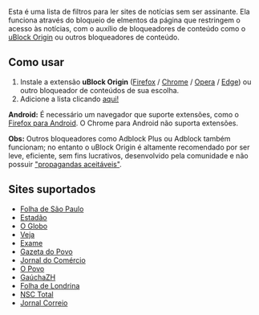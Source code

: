 Esta é uma lista de filtros para ler sites de notícias sem ser assinante. Ela funciona através do bloqueio de elmentos da página que restringem o acesso às notícias, com o auxílio de bloqueadores de conteúdo como o [uBlock Origin](https://github.com/gorhill/uBlock) ou outros bloqueadores de conteúdo.

## Como usar

1. Instale a extensão __uBlock Origin__ ([Firefox](https://addons.mozilla.org/pt-BR/firefox/addon/ublock-origin/) / [Chrome](https://chrome.google.com/webstore/detail/ublock-origin/cjpalhdlnbpafiamejdnhcphjbkeiagm?hl=pt-BR) / [Opera](https://addons.opera.com/pt-br/extensions/details/ublock/) / [Edge](https://www.microsoft.com/pt-br/p/ublock-origin/9nblggh444l4)) ou outro bloqueador de conteúdos de sua escolha.
2. Adicione a lista clicando [aqui!](abp:subscribe?location=https://raw.githubusercontent.com/fabiom/br-paywall/master/br-paywall.txt&amp;title=br-paywall)

__Android:__
É necessário um navegador que suporte extensões, como o [Firefox para Android](https://play.google.com/store/apps/details?id=org.mozilla.firefox&hl=pt_BR). O Chrome para Android não suporta extensões.

__Obs:__
Outros bloqueadores como Adblock Plus ou Adblock também funcionam; no entanto o uBlock Origin é altamente recomendado por ser leve, eficiente, sem fins lucrativos, desenvolvido pela comunidade e não possuir ["propagandas aceitáveis"](https://www.theverge.com/2016/9/13/12890050/adblock-plus-now-sells-ads).

## Sites suportados

- [Folha de São Paulo](https://www.folha.uol.com.br/)
- [Estadão](https://www.estadao.com.br/)
- [O Globo](https://oglobo.globo.com/)
- [Veja](https://veja.abril.com.br/)
- [Exame](https://exame.abril.com.br/)
- [Gazeta do Povo](https://www.gazetadopovo.com.br/)
- [Jornal do Comércio](https://www.jornaldocomercio.com/)
- [O Povo](https://www.opovo.com.br/)
- [GaúchaZH](https://gauchazh.clicrbs.com.br/)
- [Folha de Londrina](https://www.folhadelondrina.com.br/)
- [NSC Total](https://www.nsctotal.com.br)
- [Jornal Correio](https://www.correio24horas.com.br/)
